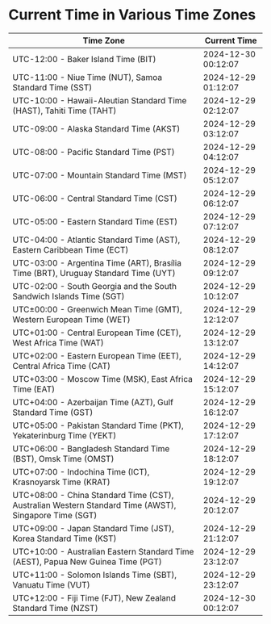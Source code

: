 # Current Time in Various Time Zones

| Time Zone | Current Time |
|-----------|--------------|
| UTC-12:00 - Baker Island Time (BIT) | 2024-12-30 00:12:07 |
| UTC-11:00 - Niue Time (NUT), Samoa Standard Time (SST) | 2024-12-29 01:12:07 |
| UTC-10:00 - Hawaii-Aleutian Standard Time (HAST), Tahiti Time (TAHT) | 2024-12-29 02:12:07 |
| UTC-09:00 - Alaska Standard Time (AKST) | 2024-12-29 03:12:07 |
| UTC-08:00 - Pacific Standard Time (PST) | 2024-12-29 04:12:07 |
| UTC-07:00 - Mountain Standard Time (MST) | 2024-12-29 05:12:07 |
| UTC-06:00 - Central Standard Time (CST) | 2024-12-29 06:12:07 |
| UTC-05:00 - Eastern Standard Time (EST) | 2024-12-29 07:12:07 |
| UTC-04:00 - Atlantic Standard Time (AST), Eastern Caribbean Time (ECT) | 2024-12-29 08:12:07 |
| UTC-03:00 - Argentina Time (ART), Brasília Time (BRT), Uruguay Standard Time (UYT) | 2024-12-29 09:12:07 |
| UTC-02:00 - South Georgia and the South Sandwich Islands Time (SGT) | 2024-12-29 10:12:07 |
| UTC±00:00 - Greenwich Mean Time (GMT), Western European Time (WET) | 2024-12-29 12:12:07 |
| UTC+01:00 - Central European Time (CET), West Africa Time (WAT) | 2024-12-29 13:12:07 |
| UTC+02:00 - Eastern European Time (EET), Central Africa Time (CAT) | 2024-12-29 14:12:07 |
| UTC+03:00 - Moscow Time (MSK), East Africa Time (EAT) | 2024-12-29 15:12:07 |
| UTC+04:00 - Azerbaijan Time (AZT), Gulf Standard Time (GST) | 2024-12-29 16:12:07 |
| UTC+05:00 - Pakistan Standard Time (PKT), Yekaterinburg Time (YEKT) | 2024-12-29 17:12:07 |
| UTC+06:00 - Bangladesh Standard Time (BST), Omsk Time (OMST) | 2024-12-29 18:12:07 |
| UTC+07:00 - Indochina Time (ICT), Krasnoyarsk Time (KRAT) | 2024-12-29 19:12:07 |
| UTC+08:00 - China Standard Time (CST), Australian Western Standard Time (AWST), Singapore Time (SGT) | 2024-12-29 20:12:07 |
| UTC+09:00 - Japan Standard Time (JST), Korea Standard Time (KST) | 2024-12-29 21:12:07 |
| UTC+10:00 - Australian Eastern Standard Time (AEST), Papua New Guinea Time (PGT) | 2024-12-29 23:12:07 |
| UTC+11:00 - Solomon Islands Time (SBT), Vanuatu Time (VUT) | 2024-12-29 23:12:07 |
| UTC+12:00 - Fiji Time (FJT), New Zealand Standard Time (NZST) | 2024-12-30 00:12:07 |
